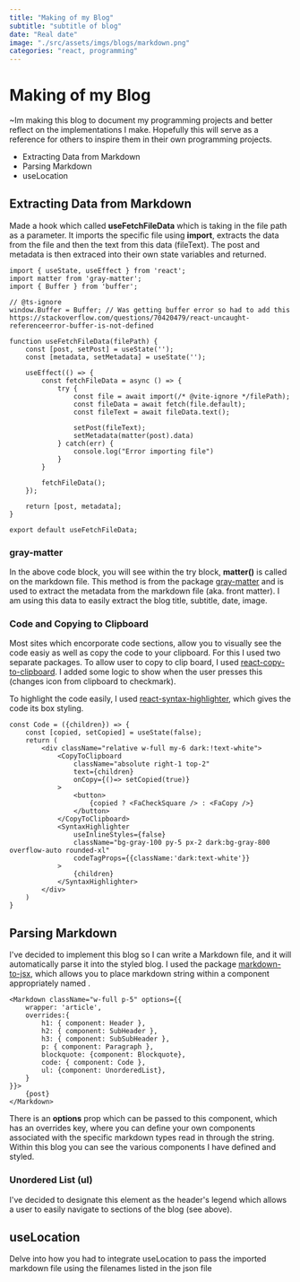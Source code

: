 ```yaml
---
title: "Making of my Blog"
subtitle: "subtitle of blog"
date: "Real date"
image: "./src/assets/imgs/blogs/markdown.png"
categories: "react, programming"
---
```

# Making of my Blog

~Im making this blog to document my programming projects and better reflect on the implementations I make. Hopefully this will serve as a reference for others to inspire them in their own programming projects.

- Extracting Data from Markdown
- Parsing Markdown
- useLocation

## Extracting Data from Markdown
Made a hook which called **useFetchFileData** which is taking in the file path as a parameter. It imports the specific file using **import**, extracts the data from the file and then the text from this data (fileText). The post and metadata is then extraced into their own state variables and returned.  

```
import { useState, useEffect } from 'react';
import matter from 'gray-matter';
import { Buffer } from 'buffer';

// @ts-ignore
window.Buffer = Buffer; // Was getting buffer error so had to add this https://stackoverflow.com/questions/70420479/react-uncaught-referenceerror-buffer-is-not-defined

function useFetchFileData(filePath) {
    const [post, setPost] = useState('');
    const [metadata, setMetadata] = useState('');

    useEffect(() => {
        const fetchFileData = async () => {
            try {
                const file = await import(/* @vite-ignore */filePath);
                const fileData = await fetch(file.default);
                const fileText = await fileData.text();

                setPost(fileText);
                setMetadata(matter(post).data)
            } catch(err) {
                console.log("Error importing file")
            }
        }

        fetchFileData();
    });

    return [post, metadata];
}

export default useFetchFileData;
```

### gray-matter
In the above code block, you will see within the try block, **matter()** is called on the markdown file. This method is from the package [gray-matter](https://www.npmjs.com/package/gray-matter) and is used to extract the metadata from the markdown file (aka. front matter). I am using this data to easily extract the blog title, subtitle, date, image.

### Code and Copying to Clipboard
Most sites which encorporate code sections, allow you to visually see the code easiy as well as copy the code to your clipboard. For this I used two separate packages. To allow user to copy to clip board, I used [react-copy-to-clipboard](https://www.npmjs.com/package/react-copy-to-clipboard). I added some logic to show when the user presses this (changes icon from clipboard to checkmark).

To highlight the code easily, I used [react-syntax-highlighter](https://www.npmjs.com/package/react-syntax-highlighter), which gives the code its box styling.

```
const Code = ({children}) => {
    const [copied, setCopied] = useState(false);
    return (
        <div className="relative w-full my-6 dark:!text-white">
            <CopyToClipboard 
                className="absolute right-1 top-2" 
                text={children} 
                onCopy={()=> setCopied(true)}
            >
                <button>
                    {copied ? <FaCheckSquare /> : <FaCopy />}
                </button>
            </CopyToClipboard>
            <SyntaxHighlighter 
                useInlineStyles={false} 
                className="bg-gray-100 py-5 px-2 dark:bg-gray-800 overflow-auto rounded-xl" 
                codeTagProps={{className:'dark:text-white'}}
            >
                {children}
            </SyntaxHighlighter>
        </div>
    )
}
```

## Parsing Markdown
I've decided to implement this blog so I can write a Markdown file, and it will automatically parse it into the styled blog. I used the package [markdown-to-jsx](https://www.npmjs.com/package/markdown-to-jsx), which allows you to place markdown string within a component appropriately named **<Markdown />**.

``` 
<Markdown className="w-full p-5" options={{ 
    wrapper: 'article',
    overrides:{
        h1: { component: Header },
        h2: { component: SubHeader },
        h3: { component: SubSubHeader },
        p: { component: Paragraph },
        blockquote: {component: Blockquote},
        code: { component: Code },
        ul: {component: UnorderedList},
    } 
}}>
    {post}
</Markdown>
```

There is an **options** prop which can be passed to this component, which has an overrides key, where you can define your own components associated with the specific markdown types read in through the string. Within this blog you can see the various components I have defined and styled.

### Unordered List (ul)
I've decided to designate this element as the header's legend which allows a user to easily navigate to sections of the blog (see above).

## useLocation
Delve into how you had to integrate useLocation to pass the imported markdown file using the filenames listed in the json file
